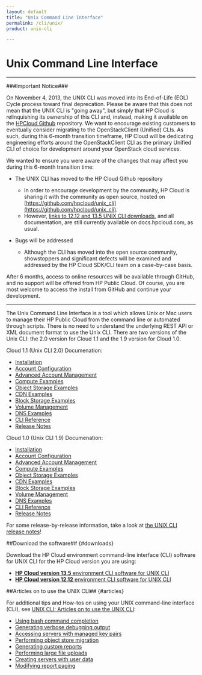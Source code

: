 ```yaml
---
layout: default
title: "Unix Command Line Interface"
permalink: /cli/unix/
product: unix-cli

---
```

# Unix Command Line Interface

___________________

###Important Notice###

On November 4, 2013, the UNIX CLI was moved into its End-of-Life (EOL) Cycle process toward final deprecation. Please be aware that this does not mean that the UNIX CLI is "going away", but simply that HP Cloud is relinquishing its ownership of this CLI and, instead, making it available on the [HPCloud Github](https://github.com/hpcloud/unix_cli) repository. We want to encourage existing customers to eventually consider migrating to the OpenStackClient (Unified) CLIs. As such, during this 6-month transition timeframe, HP Cloud will be dedicating engineering efforts around the OpenStackClient CLI as the primary Unified CLI of choice for development around your OpenStack cloud services.

We wanted to ensure you were aware of the changes that may affect you during this 6-month transition time:

+ The UNIX CLI has moved to the HP Cloud Github repository

  + In order to encourage development by the community, HP Cloud is sharing it with the community as open source, hosted on [https://github.com/hpcloud/unix_cli](https://github.com/hpcloud/unix_cli). 
  + However, [links to 12.12 and 13.5 UNIX CLI downloads](#downloads), and all documentation, are still currently available on docs.hpcloud.com, as usual.
+ Bugs will be addressed

  + Although the CLI has moved into the open source community, showstoppers and significant defects will be examined and addressed by the HP Cloud SDK/CLI team on a case-by-case basis.

After 6 months, access to online resources will be available through GitHub, and no support will be offered from HP Public Cloud. Of course, you are most welcome to access the install from GitHub and continue your development.

_________________________________________

The Unix Command Line Interface is a tool which allows Unix or Mac users to manage their HP Public Cloud from the command line or automated through scripts.  There is no need to understand the underlying REST API or XML document format to use the Unix CLI.  There are two versions of the Unix CLI: the 2.0 version for Cloud 1.1 and the 1.9 version for Cloud 1.0.

Cloud 1.1 (Unix CLI 2.0) Documenation:

* [Installation](/cli/unix/2/install)
* [Account Configuration](/cli/unix/2/configuration)
* [Advanced Account Management](/cli/unix/2/account-management)
* [Compute Examples](/cli/unix/2/compute)
* [Object Storage Examples](/cli/unix/2/object-storage)
* [CDN Examples](/cli/unix/2/cdn)
* [Block Storage Examples](/cli/unix/2/block-storage)
* [Volume Management](/block-storage/volume)
* [DNS Examples](/cli/unix/2/dns)
* [CLI Reference](/cli/unix/2/reference)
* [Release Notes](/cli/unix/release-notes)

Cloud 1.0 (Unix CLI 1.9) Documenation:

* [Installation](/cli/unix/install)
* [Account Configuration](/cli/unix/configuration)
* [Advanced Account Management](/cli/unix/account-management)
* [Compute Examples](/cli/unix/compute)
* [Object Storage Examples](/cli/unix/object-storage)
* [CDN Examples](/cli/unix/cdn)
* [Block Storage Examples](/cli/unix/block-storage)
* [Volume Management](/block-storage/volume)
* [DNS Examples](/cli/unix/dns)
* [CLI Reference](/cli/unix/reference)
* [Release Notes](/cli/unix/release-notes)

For some release-by-release information, take a look at [the UNIX CLI release notes](/cli/unix/release-notes)!

##Download the software## {#downloads}

Download the HP Cloud environment command-line interface (CLI) software for UNIX CLI for the HP Cloud version you are using:

+ [**HP Cloud version 13.5** environment CLI software for UNIX CLI](http://rubygems.org/gems/hpcloud)
+ [**HP Cloud version 12.12** environment CLI software for UNIX CLI](/file/hpcloud.gem)

##Articles on to use the UNIX CLI## {#articles}

For additional tips and How-tos on using your UNIX command-line interface (CLI), see [UNIX CLI: Articles on to use the UNIX CLI](/cli/unix/articles/):

* [Using bash command completion](/cli/unix/articles/complete)
* [Generating verbose debugging output](/cli/unix/articles/debugging)
* [Accessing servers with managed key pairs](/cli/unix/articles/managedkeypairs)
* [Performing object store migration](/cli/unix/articles/migration)
* [Generating custom reports](/cli/unix/articles/reports)
* [Performing large file uploads](/cli/unix/articles/large)
* [Creating servers with user data](/cli/unix/articles/userdata)
* [Modifying report paging](/cli/unix/articles/paging)
